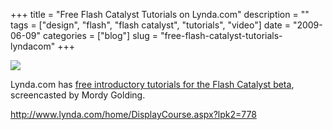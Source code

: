 +++
title = "Free Flash Catalyst Tutorials on Lynda.com"
description = ""
tags = ["design", "flash", "flash catalyst", "tutorials", "video"]
date = "2009-06-09"
categories = ["blog"]
slug = "free-flash-catalyst-tutorials-lyndacom"
+++



  <div class="notebook-screenshot"><a href="http://www.lynda.com/home/DisplayCourse.aspx?lpk2=778"><img id='bluga-thumbnail-1623' class='bluga-thumbnail large' src='http://media.konigi.com/bluga/
wt4a2edbb297130_0.jpg'/></a></div><p>Lynda.com has <a href="http://www.lynda.com/home/DisplayCourse.aspx?lpk2=778&amp;utm_source=LDC&amp;utm_medium=viral&amp;utm_content=flash_catalyst&amp;utm_campaign=flash_catalyst">free introductory tutorials for the Flash Catalyst beta</a>, screencasted by Mordy Golding.</p>
    
  <a href="http://www.lynda.com/home/DisplayCourse.aspx?lpk2=778">http://www.lynda.com/home/DisplayCourse.aspx?lpk2=778</a>

